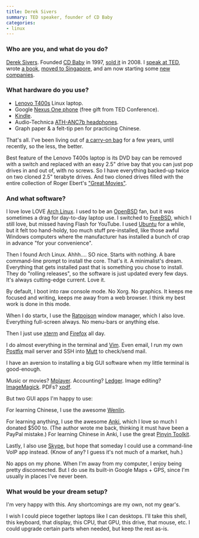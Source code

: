 ```yaml
---
title: Derek Sivers
summary: TED speaker, founder of CD Baby
categories:
- linux
---
```


### Who are you, and what do you do?

[Derek Sivers](http://sivers.org/ "Derek's website"). Founded [CD Baby](http://cdbaby.com/ "An online music store.") in 1997, [sold it](http://sivers.org/trust "Derek's post on selling CD Baby.") in 2008. I [speak at TED](http://www.ted.com/speakers/derek_sivers.html "Derek's TED speaker page."), wrote [a book](http://sivers.org/a "Derek's book page."), [moved to Singapore](http://sivers.org/singapore "Derek's post on moving to Singapore."), and am now starting some [new](http://50pop.com/ "The 50pop site.") [companies](http://woodegg.com/ "The Wood Egg site.").

### What hardware do you use?

* [Lenovo T400s][thinkpad-t400s] Linux laptop.
* Google [Nexus One phone][nexus-one] (free gift from TED Conference).
* [Kindle][].
* Audio-Technica [ATH-ANC7b headphones][ath-anc7b].
* Graph paper & a felt-tip pen for practicing Chinese.

That's all. I've been living out of [a carry-on bag][tri-star] for a few years, until recently, so the less, the better.

Best feature of the Lenovo T400s laptop is its DVD bay can be removed with a switch and replaced with an easy 2.5" drive bay that you can just pop drives in and out of, with no screws. So I have everything backed-up twice on two cloned 2.5" terabyte drives. And two cloned drives filled with the entire collection of Roger Ebert's ["Great Movies"](http://rogerebert.suntimes.com/apps/pbcs.dll/section?category=greatmovies_fulllist "Robert Ebert's 'Great Movies' list.").

### And what software?

I love love LOVE [Arch Linux][arch-linux]. I used to be an [OpenBSD][] fan, but it was sometimes a drag for day-to-day laptop use. I switched to [FreeBSD][], which I still love, but missed having Flash for YouTube. I used [Ubuntu][] for a while, but it felt too hand-holdy, too much stuff pre-installed, like those awful Windows computers where the manufacturer has installed a bunch of crap in advance "for your convenience".

Then I found Arch Linux. Ahhh.... SO nice. Starts with nothing. A bare command-line prompt to install the core. That's it. A minimalist's dream. Everything that gets installed past that is something you chose to install. They do "rolling releases", so the software is just updated every few days. It's always cutting-edge current. Love it.

By default, I boot into raw console mode. No Xorg. No graphics. It keeps me focused and writing, keeps me away from a web browser. I think my best work is done in this mode.

When I do startx, I use the [Ratpoison][] window manager, which I also love. Everything full-screen always. No menu-bars or anything else.

Then I just use [xterm][] and [Firefox][] all day.

I do almost everything in the terminal and [Vim][]. Even email, I run my own [Postfix][] mail server and SSH into [Mutt][] to check/send mail.

I have an aversion to installing a big GUI software when my little terminal is good-enough.

Music or movies? [Mplayer][]. 
Accounting? [Ledger][]. 
Image editing? [ImageMagick][]. 
PDFs? [xpdf][].

But two GUI apps I'm happy to use:

For learning Chinese, I use the awesome [Wenlin][].

For learning anything, I use the awesome [Anki][], which I love so much I donated $500 to. (The author wrote me back, thinking it must have been a PayPal mistake.) For learning Chinese in Anki, I use the great [Pinyin Toolkit][pinyin-tooklit].

Lastly, I also use [Skype][], but hope that someday I could use a command-line VoIP app instead. (Know of any? I guess it's not much of a market, huh.)

No apps on my phone. When I'm away from my computer, I enjoy being pretty disconnected. But I do use its built-in Google Maps + GPS, since I'm usually in places I've never been.

### What would be your dream setup?

I'm very happy with this. Any shortcomings are my own, not my gear's.

I wish I could piece together laptops like I can desktops. I'll take this shell, this keyboard, that display, this CPU, that GPU, this drive, that mouse, etc. I could upgrade certain parts when needed, but keep the rest as-is.

[nexus-one]: https://en.wikipedia.org/wiki/Nexus_One "An Android-based smartphone."
[tri-star]: https://www.tombihn.com/PROD/TB0940.html "A carry-on bag."
[thinkpad-t400s]: https://www.cnet.com/products/lenovo-thinkpad-t400s/ "A thin 14 inch PC laptop."
[ath-anc7b]: http://www.audio-technica.com/cms/headphones/1c7efaa15727a938/index.html "Noise-cancelling headphones."
[kindle]: https://www.amazon.com/Kindle-Ereader-ebook-reader/dp/B007HCCNJU "A digital book reader."
[ratpoison]: http://www.nongnu.org/ratpoison/ "A window manager for X"
[ubuntu]: https://www.ubuntu.com/ "A Unix distribution."
[imagemagick]: http://www.imagemagick.org/script/index.php "Image editing and converting software."
[skype]: https://www.skype.com/en/ "Voice and video chat software."
[anki]: http://www.ankisrs.net/ "A flash-card based learning tool."
[arch-linux]: https://www.archlinux.org/ "A Linux distro."
[freebsd]: https://www.freebsd.org/ "An open source operating system."
[firefox]: https://www.mozilla.org/en-US/firefox/new/ "A cross-platform open-source web browser."
[openbsd]: http://www.openbsd.org/ "An open-source operating system emphasising security and cryptography."
[mplayer]: http://www.mplayerhq.hu/ "Movie viewing software."
[mutt]: http://www.mutt.org/ "A command-line email client."
[vim]: http://www.vim.org/ "A command-line text editor."
[xpdf]: http://foolabs.com/xpdf/about.html "An open source PDF viewer."
[xterm]: https://en.wikipedia.org/wiki/Xterm "Terminal software for the X Window System."
[ledger]: https://ledger-cli.org/ "A command-line accounting system."
[postfix]: http://www.postfix.org/ "Mail server software."
[pinyin-tooklit]: http://batterseapower.github.io/pinyin-toolkit/ "A plugin for Anki that helps with learning Chinese."
[wenlin]: http://www.wenlin.com/ "Software to help you learn Chinese."
